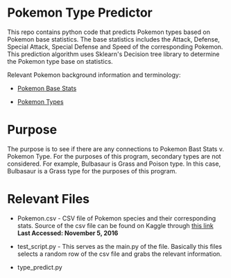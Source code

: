 # Pokemon Type Predictor

This repo contains python code that predicts Pokemon types based on Pokemon base statistics. The base statistics includes the Attack, Defense, Special Attack, Special Defense and Speed of the corresponding Pokemon. This prediction algorithm uses Sklearn's Decision tree library to determine the Pokemon type base on statistics. 

Relevant Pokemon background information and terminology: 

* [Pokemon Base Stats](http://bulbapedia.bulbagarden.net/wiki/Base_stats)

* [Pokemon Types](http://bulbapedia.bulbagarden.net/wiki/Type)

# Purpose

The purpose is to see if there are any connections to Pokemon Bast Stats v. Pokemon Type. For the purposes of this program, secondary types are not considered. For example, Bulbasaur is Grass and Poison type. In this case, Bulbasaur is a Grass type for the purposes of this program. 

# Relevant Files

* Pokemon.csv - CSV file of Pokemon species and their corresponding stats. Source of the csv file can be found on Kaggle through [this link](https://www.kaggle.com/abcsds/pokemon) **Last Accessed: November 5, 2016**

* test_script.py - This serves as the main.py of the file. Basically this files selects a random row of the csv file and grabs the relevant information. 

* type_predict.py
